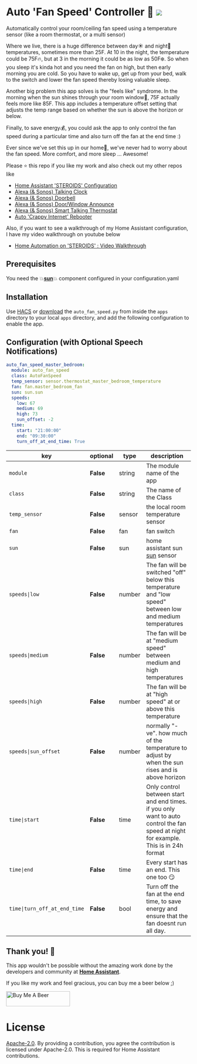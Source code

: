 # Auto 'Fan Speed' Controller :chicken: <img src="https://poa5qzspd7.execute-api.us-east-1.amazonaws.com/live/hypercounterimage/1067a5bcbd5842f38c4aa8c5cba6a89f/counter.png" />

Automatically control your room/ceiling fan speed using a temperature sensor (like a room thermostat, or a multi sensor)

Where we live, there is a huge difference between day:sunny: and night:first_quarter_moon_with_face: temperatures, sometimes more than 25F. At 10 in the night, the temperature could be 75F:fire:, but at 3 in the morning it could be as low as 50F:snowflake:. So when you sleep it's kinda hot and you need the fan on high, but then early morning you are cold. So you have to wake up, get up from your bed, walk to the switch and lower the fan speed thereby losing valuable sleep.

Another big problem this app solves is the "feels like" syndrome. In the morning when the sun shines through your room window:sunrise:, 75F actually feels more like 85F. This app includes a temperature offset setting that adjusts the temp range based on whether the sun is above the horizon or below.

Finally, to save energy:moneybag:, you could ask the app to only control the fan speed during a particular time and also turn off the fan at the end time :)

Ever since we've set this up in our home:house_with_garden:, we've never had to worry about the fan speed. More comfort, and more sleep ... Awesome!

Please ⭐ this repo if you like my work and also check out my other repos like
- [Home Assistant 'STEROIDS' Configuration](https://github.com/UbhiTS/ha-config-ataraxis)
- [Alexa (& Sonos) Talking Clock](https://github.com/UbhiTS/ad-alexatalkingclock)
- [Alexa (& Sonos) Doorbell](https://github.com/UbhiTS/ad-alexadoorbell)
- [Alexa (& Sonos) Door/Window Announce](https://github.com/UbhiTS/ad-alexadoorwindowannounce)
- [Alexa (& Sonos) Smart Talking Thermostat](https://github.com/UbhiTS/ad-alexasmarttalkingthermostat)
- [Auto 'Crappy Internet' Rebooter](https://github.com/UbhiTS/ad-autointernetrebooter)

Also, if you want to see a walkthrough of my Home Assistant configuration, I have my video walkthrough on youtube below
- [Home Automation on 'STEROIDS' : Video Walkthrough](https://youtu.be/qqktLE9_45A)

## Prerequisites
You need the :boom:**[sun](https://www.home-assistant.io/integrations/sun/)**:boom: component configured in your configuration.yaml

## Installation
Use [HACS](https://github.com/custom-components/hacs) or [download](https://github.com/UbhiTS/ad-autofanspeed) the `auto_fan_speed.py` from inside the `apps` directory to your local `apps` directory, and add the following configuration to enable the app.

## Configuration (with Optional Speech Notifications)
```yaml
auto_fan_speed_master_bedroom:
  module: auto_fan_speed
  class: AutoFanSpeed
  temp_sensor: sensor.thermostat_master_bedroom_temperature
  fan: fan.master_bedroom_fan
  sun: sun.sun
  speeds:
    low: 67
    medium: 69
    high: 73
    sun_offset: -2
  time:
    start: "21:00:00"
    end: "09:30:00"
    turn_off_at_end_time: True
```

key | optional | type | description
-- | -- | -- | --
`module` | **False** | string | The module name of the app
`class` | **False** | string | The name of the Class
`temp_sensor` | **False** | sensor | the local room temperature sensor
`fan` | **False** | fan | fan switch
`sun` | **False** | sun | home assistant sun [sun](https://www.home-assistant.io/integrations/sun/) sensor
`speeds\|low` | **False** | number | The fan will be switched "off" below this temperature and "low speed" between low and medium temperatures  
`speeds\|medium` | **False** | number | The fan will be at "medium speed" between medium and high temperatures
`speeds\|high` | **False** | number | The fan will be at "high speed" at or above this temperature
`speeds\|sun_offset` | **False** | number | normally "-ve". how much of the temperature to adjust by when the sun rises and is above horizon
`time\|start` | **False** | time | Only control between start and end times. if you only want to auto control the fan speed at night for example. This is in 24h format
`time\|end` | **False** | time | Every start has an end. This one too :smirk:
`time\|turn_off_at_end_time` | **False** | bool | Turn off the fan at the end time, to save energy and ensure that the fan doesnt run all day.
    
    
## Thank you! :raised_hands:
This app wouldn't be possible without the amazing work done by the developers and community at **[Home Assistant](https://www.home-assistant.io/)**. 

If you like my work and feel gracious, you can buy me a beer below ;)

<a href="https://www.buymeacoffee.com/ubhits" target="_blank">
<img src="https://www.buymeacoffee.com/assets/img/custom_images/orange_img.png"
     alt="Buy Me A Beer" 
     style="height:41px !important; width:174px !important;" />
</a>

# License
[Apache-2.0](LICENSE). By providing a contribution, you agree the contribution is licensed under Apache-2.0. This is required for Home Assistant contributions.
